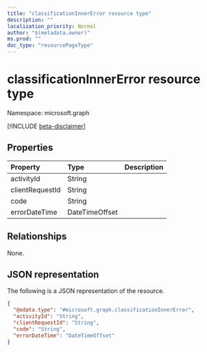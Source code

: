 ```yaml
---
title: "classificationInnerError resource type"
description: ""
localization_priority: Normal
author: "$(metadata.owner)"
ms.prod: ""
doc_type: "resourcePageType"
---
```


# classificationInnerError resource type

Namespace: microsoft.graph

[!INCLUDE [beta-disclaimer](../../includes/beta-disclaimer.md)]

## Properties

| Property        | Type           | Description |
| :-------------- | :------------- | :---------- |
| activityId      | String         |             |
| clientRequestId | String         |             |
| code            | String         |             |
| errorDateTime   | DateTimeOffset |             |

## Relationships

None.

## JSON representation

The following is a JSON representation of the resource.

<!-- {
  "blockType": "resource",
  "@odata.type": "microsoft.graph.classificationInnerError",
}
-->

```json
{
  "@odata.type": "#microsoft.graph.classificationInnerError",
  "activityId": "String",
  "clientRequestId": "String",
  "code": "String",
  "errorDateTime": "DateTimeOffset"
}
```
